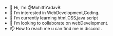 - 👋 Hi, I’m @MohithYadavB
- 👀 I’m interested in WebDevelopment,Coding.
- 🌱 I’m currently learning html,CSS,java script
- 💞️ I’m looking to collaborate on webDevelopment.
- 📫 How to reach me u can find me in discord .

<!---
MohithYadavB/MohithYadavB is a ✨ special ✨ repository because its `README.md` (this file) appears on your GitHub profile.
You can click the Preview link to take a look at your changes.
--->
